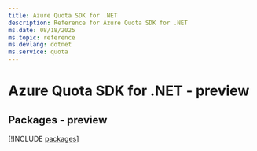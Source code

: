 ```yaml
---
title: Azure Quota SDK for .NET
description: Reference for Azure Quota SDK for .NET
ms.date: 08/18/2025
ms.topic: reference
ms.devlang: dotnet
ms.service: quota
---
```

# Azure Quota SDK for .NET - preview
## Packages - preview
[!INCLUDE [packages](quota-index.md)]